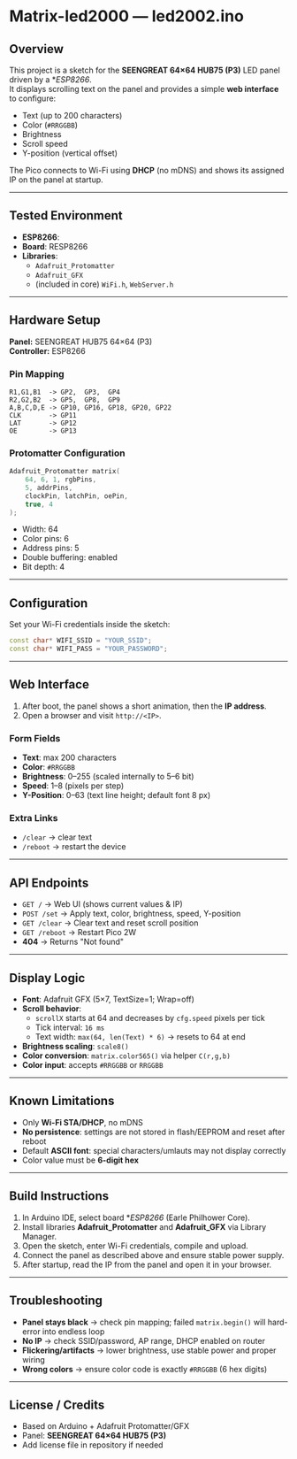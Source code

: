 # Matrix-led2000 — led2002.ino

## Overview
This project is a sketch for the **SEENGREAT 64×64 HUB75 (P3)** LED panel driven by a **ESP8266*.  
It displays scrolling text on the panel and provides a simple **web interface** to configure:

- Text (up to 200 characters)  
- Color (`#RRGGBB`)  
- Brightness  
- Scroll speed  
- Y-position (vertical offset)  

The Pico connects to Wi-Fi using **DHCP** (no mDNS) and shows its assigned IP on the panel at startup.

---

## Tested Environment
- **ESP8266**: 
- **Board**: RESP8266
- **Libraries**:
  - `Adafruit_Protomatter`
  - `Adafruit_GFX`
  - (included in core) `WiFi.h`, `WebServer.h`

---

## Hardware Setup

**Panel:** SEENGREAT HUB75 64×64 (P3)  
**Controller:** ESP8266

### Pin Mapping
```
R1,G1,B1  -> GP2,  GP3,  GP4
R2,G2,B2  -> GP5,  GP8,  GP9
A,B,C,D,E -> GP10, GP16, GP18, GP20, GP22
CLK       -> GP11
LAT       -> GP12
OE        -> GP13
```

### Protomatter Configuration
```cpp
Adafruit_Protomatter matrix(
    64, 6, 1, rgbPins,
    5, addrPins,
    clockPin, latchPin, oePin,
    true, 4
);
```
- Width: 64  
- Color pins: 6  
- Address pins: 5  
- Double buffering: enabled  
- Bit depth: 4  

---

## Configuration
Set your Wi-Fi credentials inside the sketch:
```cpp
const char* WIFI_SSID = "YOUR_SSID";
const char* WIFI_PASS = "YOUR_PASSWORD";
```

---

## Web Interface
1. After boot, the panel shows a short animation, then the **IP address**.  
2. Open a browser and visit `http://<IP>`.  

### Form Fields
- **Text**: max 200 characters  
- **Color**: `#RRGGBB`  
- **Brightness**: 0–255 (scaled internally to 5–6 bit)  
- **Speed**: 1–8 (pixels per step)  
- **Y-Position**: 0–63 (text line height; default font 8 px)  

### Extra Links
- `/clear` → clear text  
- `/reboot` → restart the device  

---

## API Endpoints
- `GET /` → Web UI (shows current values & IP)  
- `POST /set` → Apply text, color, brightness, speed, Y-position  
- `GET /clear` → Clear text and reset scroll position  
- `GET /reboot` → Restart Pico 2W  
- **404** → Returns "Not found"  

---

## Display Logic
- **Font**: Adafruit GFX (5×7, TextSize=1; Wrap=off)  
- **Scroll behavior**:
  - `scrollX` starts at 64 and decreases by `cfg.speed` pixels per tick  
  - Tick interval: `16 ms`  
  - Text width: `max(64, len(Text) * 6)` → resets to 64 at end  
- **Brightness scaling**: `scale8()`  
- **Color conversion**: `matrix.color565()` via helper `C(r,g,b)`  
- **Color input**: accepts `#RRGGBB` or `RRGGBB`  

---

## Known Limitations
- Only **Wi-Fi STA/DHCP**, no mDNS  
- **No persistence**: settings are not stored in flash/EEPROM and reset after reboot  
- Default **ASCII font**: special characters/umlauts may not display correctly  
- Color value must be **6-digit hex**  

---

## Build Instructions
1. In Arduino IDE, select board **ESP8266* (Earle Philhower Core).  
2. Install libraries **Adafruit_Protomatter** and **Adafruit_GFX** via Library Manager.  
3. Open the sketch, enter Wi-Fi credentials, compile and upload.  
4. Connect the panel as described above and ensure stable power supply.  
5. After startup, read the IP from the panel and open it in your browser.  

---

## Troubleshooting
- **Panel stays black** → check pin mapping; failed `matrix.begin()` will hard-error into endless loop  
- **No IP** → check SSID/password, AP range, DHCP enabled on router  
- **Flickering/artifacts** → lower brightness, use stable power and proper wiring  
- **Wrong colors** → ensure color code is exactly `#RRGGBB` (6 hex digits)  

---

## License / Credits
- Based on Arduino + Adafruit Protomatter/GFX  
- Panel: **SEENGREAT 64×64 HUB75 (P3)**  
- Add license file in repository if needed  
